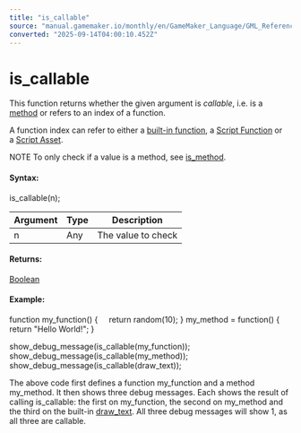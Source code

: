 ```yaml
---
title: "is_callable"
source: "manual.gamemaker.io/monthly/en/GameMaker_Language/GML_Reference/Variable_Functions/is_callable.htm"
converted: "2025-09-14T04:00:10.452Z"
---
```


# is\_callable

This function returns whether the given argument is _callable_, i.e. is a [method](../../GML_Overview/Method_Variables.md) or refers to an index of a function.

A function index can refer to either a [built-in function](../../GML_Overview/Runtime_Functions.md), a [Script Function](../../GML_Overview/Script_Functions.md) or a [Script Asset](../../../The_Asset_Editors/Scripts.md).

NOTE To only check if a value is a method, see [is\_method](is_method.md).

#### Syntax:

is\_callable(n);

| Argument | Type | Description |
| --- | --- | --- |
| n | Any | The value to check |

#### Returns:

[Boolean](../../GML_Overview/Data_Types.md)

#### Example:

function my\_function()
{
    return random(10);
}
my\_method = function()
{
    return "Hello World!";
}

show\_debug\_message(is\_callable(my\_function));
show\_debug\_message(is\_callable(my\_method));
show\_debug\_message(is\_callable(draw\_text));

The above code first defines a function my\_function and a method my\_method. It then shows three debug messages. Each shows the result of calling is\_callable: the first on my\_function, the second on my\_method and the third on the built-in [draw\_text](../../../../../../GameMaker_Language/GML_Reference/Drawing/Text/draw_text.md). All three debug messages will show 1, as all three are callable.